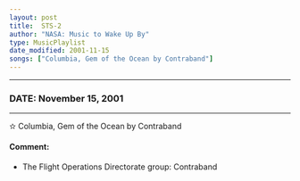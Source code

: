 ```yaml
---
layout: post
title:  STS-2
author: "NASA: Music to Wake Up By"
type: MusicPlaylist
date_modified: 2001-11-15
songs: ["Columbia, Gem of the Ocean by Contraband"]
---
```


----
### DATE: November 15, 2001
----
✫ Columbia, Gem of the Ocean by Contraband

#### Comment:
* The Flight Operations Directorate group: Contraband



<br/>
<center>
	<a target="_blank"
	   href="https://twitter.com/intent/tweet?hashtags=Space,NASA,Playlist,NASAWakeupCalls,SpaceProgram&text={{ page.author}}, '{{ page.songs.first }}' {{ page.title }}, {{ page.date | date: '%B %d, %Y' }}. {{ site.url }}{{ page.url }} @nasawakeupcalls">
	   <i class="fab fa-twitter" alt="Tweet this page" style="font-size: 1.3em;"></i>
	</a>
	&nbsp; 	<i class="fas fa-user-astronaut" style="font-size: 1.5em;"></i> &nbsp;
    <a type="amzn" search="'Columbia, Gem of the Ocean by Contraband'" category="popular music">
        <i class="fab fa-amazon" style="font-size: 1.3em;"></i>
    </a>
</center>
